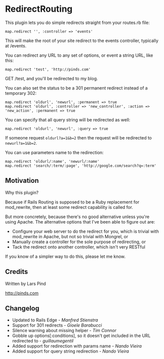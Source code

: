 RedirectRouting
===============

This plugin lets you do simple redirects straight from your routes.rb file:

    map.redirect '', :controller => 'events'

This will make the root of your site redirect to the events controller, typically at /events.

You can redirect any URL to any set of options, or event a string URL, like this:

    map.redirect 'test', 'http://pinds.com'
    
GET /test, and you'll be redirected to my blog.

You can also set the status to be a 301 permanent redirect instead of a temporary 302:

    map.redirect 'oldurl', 'newurl', :permanent => true
    map.redirect 'oldurl', :controller => 'new_controller', :action => 'new_action', :permanent => true

You can specify that all query string will be redirected as well:

	map.redirect 'oldurl', 'newurl', :query => true

If someone request `oldurl?a=1&b=2` then the request will be redirected to `newurl?a=1&b=2`.

You can use parameters name to the redirection:

	map.redirect 'oldurl/:name', 'newurl/:name'
	map.redirect 'search/:term/:page', 'http://google.com/search?q=:term'

Motivation
----------

Why this plugin? 

Because if Rails Routing is supposed to be a Ruby replacement for mod_rewrite, then at least some redirect capability is called for.

But more concretely, because there's no good alternative unless you're using Apache. The alternative options that I've been able to figure out are:

* Configure your web server to do the redirect for you, which is trivial with mod_rewrite in Apache, but not so trivial with Mongrel, or
* Manually create a controller for the sole purpose of redirecting, or
* Tack the redirect onto another controller, which isn't very RESTful

If you know of a simpler way to do this, please let me know.

Credits
-------

Written by Lars Pind

<http://pinds.com>

Changelog
---------
* Updated to Rails Edge - *Manfred Stienstra*
* Support for 301 redirects - *Gioele Barabucci*
* Silence warning about missing helper - *Tim Connor*
* Gobble up options[:conditions], so it doesn't get included in the URL redirected to - *guillaumegentil*
* Added support for redirection with params name - *Nando Vieira*
* Added support for query string redirection - *Nando Vieira*
